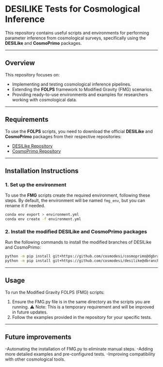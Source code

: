 # **DESILIKE Tests for Cosmological Inference**

This repository contains useful scripts and environments for performing parameter inference from cosmological surveys, specifically using the **DESILike** and **CosmoPrimo** packages.

---

## **Overview**
This repository focuses on:
- Implementing and testing cosmological inference pipelines.
- Extending the **FOLPS** framework to Modified Gravity (FMG) scenarios.
- Providing ready-to-use environments and examples for researchers working with cosmological data.

---

## **Requirements**
To use the **FOLPS** scripts, you need to download the official **DESILike** and **CosmoPrimo** packages from their respective repositories:
- [DESILike Repository](https://github.com/cosmodesi/desilike)
- [CosmoPrimo Repository](https://github.com/cosmodesi/cosmoprimo)

---

## **Installation Instructions**

### 1. **Set up the environment**
To use the **FMG** scripts create the required environment, following these steps. By default, the environment will be named `fmg_env`, but you can rename it if needed.

```bash
conda env export > environment.yml
conda env create -f environment.yml
```
### 2. Install the modified DESILike and CosmoPrimo packages
Run the following commands to install the modified branches of DESILike and CosmoPrimo:
```bash
python -m pip install git+https://github.com/cosmodesi/cosmoprimo@dgbranch
python -m pip install git+https://github.com/cosmodesi/desilike@dbranch
```
---

## **Usage**
To run the Modified Gravity FOLPS (FMG) scripts:

1. Ensure the FMG.py file is in the same directory as the scripts you are running.
⚠️ Note: This is a temporary requirement and will be improved in future updates.
2. Follow the examples provided in the repository for your specific tests.

--- 

## **Future improvements**
-Automating the installation of FMG.py to eliminate manual steps.
-Adding more detailed examples and pre-configured tests.
-Improving compatibility with other cosmological tools.
